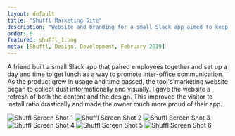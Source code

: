 ```yaml
---
layout: default
title: "Shuffl Marketing Site"
description: "Website and branding for a small Slack app aimed to keep remote teams connected by pairing random employees up for lunch."
order: 6
featured: shuffl_1.png
meta: [Shuffl, Design, Development, February 2019]
---
```


<p class="max-w-2xl mb-6">A friend built a small Slack app that paired employees together and set up a day and time to get lunch as a way to promote inter-office communication. As the product grew in usage and time passed, the tool's marketing website began to collect dust informationally and visually. I gave the website a refresh of both the content and the design. This improved the visitor to install ratio drastically and made the owner much more proud of their app.</p>
<div class="grid grid-cols-2 gap-10">
	<img loading="lazy" class="border border-gray-200" src="/images/projects/shuffl_1.png" alt="Shuffl Screen Shot 1">
	<img loading="lazy" class="border border-gray-200" src="/images/projects/shuffl_2.png" alt="Shuffl Screen Shot 2">
	<img loading="lazy" class="border border-gray-200" src="/images/projects/shuffl_3.png" alt="Shuffl Screen Shot 3">
	<img loading="lazy" class="border border-gray-200" src="/images/projects/shuffl_4.png" alt="Shuffl Screen Shot 4">
	<img loading="lazy" class="border border-gray-200" src="/images/projects/shuffl_5.png" alt="Shuffl Screen Shot 5">
	<img loading="lazy" class="border border-gray-200" src="/images/projects/shuffl_6.png" alt="Shuffl Screen Shot 6">
</div>
